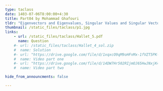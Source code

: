 ```yaml
---
type: taclass
date: 1403-07-06T8:00:00+4:30
title: Part04 by Mohammad Ghafouri
tldr: "Eigenvectors and Eigenvalues, Singular Values and Singular Vectors, Symmetric Matrices and Quadratic Forms, Diagonalization, Matrix Factorization, SVD"
thumbnail: /static_files/taclass/p1.jpg
links: 
    - url: /static_files/taclass/Hallet_5.pdf
      name: Question
    #- url: /static_files/taclass/Hallet_4_sol.zip
    #  name: Solution  
    #- url: "https://drive.google.com/file/d/1xqxcO9qM9oHFnMx-1fVZT5PK-TPfQiAQ/view?usp=share_link"
    #  name: Video part one
    #- url: "https://drive.google.com/file/d/14DW7Hr502RIjmOJ65HwJNxjK4OLSKdRU/view?usp=sharing"
    #  name: Video part two

hide_from_announcments: false

---
```

